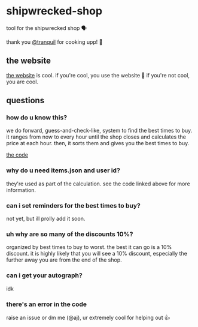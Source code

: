# shipwrecked-shop

tool for the shipwrecked shop 🗣️

thank you [@tranquil](https://github.com/tranquil-tr0) for cooking upp! 🍳

## the website

[the website](https://tiredkangaroo.github.io/shipwrecked-shop) is cool. if you're cool, you use the website 🎉 if you're not cool, you are cool.

## questions

### how do u know this?

we do forward, guess-and-check-like, system to find the best times to buy. it ranges from now to every hour until the shop closes and calculates the price at each hour. then, it sorts them and gives you the best times to buy.

[the code](https://github.com/hackclub/shipwrecked/blob/main/lib/shop-utils.ts)

### why do u need items.json and user id?

they're used as part of the calculation. see the code linked above for more information.

### can i set reminders for the best times to buy?

not yet, but ill prolly add it soon.

### uh why are so many of the discounts 10%?

organized by best times to buy to worst. the best it can go is a 10% discount. it is highly likely that you will see a 10% discount, especially the further away you are from the end of the shop.

### can i get your autograph?

idk

### there's an error in the code

raise an issue or dm me (@aj), ur extremely cool for helping out 👍

